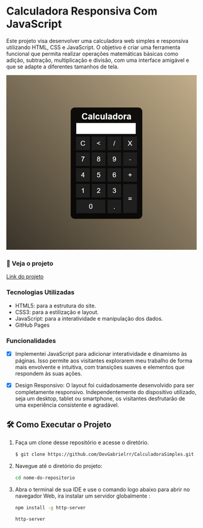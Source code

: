 # Calculadora Responsiva Com JavaScript
Este projeto visa desenvolver uma calculadora web simples e responsiva utilizando HTML, CSS e JavaScript. O objetivo é criar uma ferramenta funcional que permita realizar operações matemáticas básicas como adição, subtração, multiplicação e divisão, com uma interface amigável e que se adapte a diferentes tamanhos de tela.


![Imagem do projeto](img/calculadora.png)

### 🚀 Veja o projeto
[Link do projeto](https://devgabrielrr.github.io/CalculadoraSimples/)

### Tecnologias Utilizadas
- HTML5: para a estrutura do site.
- CSS3: para a estilização e layout.
- JavaScript: para a interatividade e manipulação dos dados.
- GitHub Pages

### Funcionalidades

- [x] Implementei JavaScript para adicionar interatividade e dinamismo às páginas. Isso permite aos visitantes explorarem meu trabalho de forma mais envolvente e intuitiva, com transições suaves e elementos que respondem às suas ações.

- [x] Design Responsivo:  O layout foi cuidadosamente desenvolvido para ser completamente responsivo. Independentemente do dispositivo utilizado, seja um desktop, tablet ou smartphone, os visitantes desfrutarão de uma experiência consistente e agradável.

 ## 🛠️ Como Executar o Projeto
1. Faça um clone desse repositório e acesse o diretório.

    ```bash
    $ git clone https://github.com/DevGabrielrr/CalculadoraSimples.git
    ```
2. Navegue até o diretório do projeto:

    ```bash
    cd nome-do-repositorio
    ```

3. Abra o terminal de sua IDE e use o comando logo abaixo para abrir no navegador Web, ira instalar um servidor globalmente
 :

    ```bash
    npm install -g http-server
    ```
    
    ```bash
    http-server

    ```

